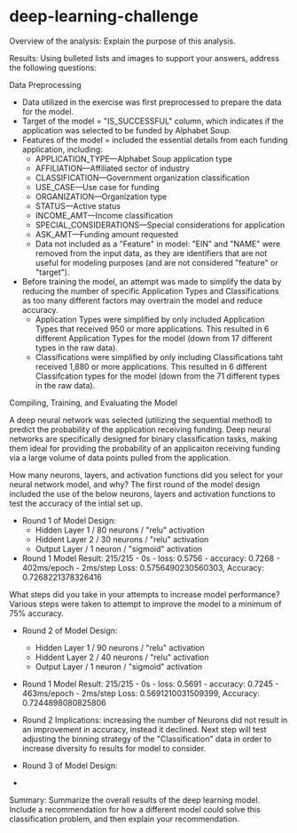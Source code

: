 # deep-learning-challenge

Overview of the analysis: Explain the purpose of this analysis.

Results: Using bulleted lists and images to support your answers, address the following questions:

Data Preprocessing

- Data utilized in the exercise was first preprocessed to prepare the data for the model. 
- Target of the model = "IS_SUCCESSFUL" column, which indicates if the application was selected to be funded by Alphabet Soup. 
- Features of the model = included the essential details from each funding application, including: 
  - APPLICATION_TYPE—Alphabet Soup application type
  - AFFILIATION—Affiliated sector of industry
  - CLASSIFICATION—Government organization classification
  - USE_CASE—Use case for funding
  - ORGANIZATION—Organization type
  - STATUS—Active status
  - INCOME_AMT—Income classification
  - SPECIAL_CONSIDERATIONS—Special considerations for application
  - ASK_AMT—Funding amount requested
  - Data not included as a "Feature" in model:  "EIN" and "NAME" were removed from the input data, as they are identifiers that are not useful for modeling purposes (and are not considered "feature" or "target").
- Before training the model, an attempt was made to simplify the data by reducing the number of specific Application Types and Classifications as too many different factors may overtrain the model and reduce accuracy.
  - Application Types were simplified by only included Application Types that received 950 or more applications. This resulted in 6 different Application Types for the model (down from 17 different types in the raw data). 
  - Classifications were simplified by only including Classifications taht received 1,880 or more applications. This resulted in 6 different Classifcation types for the model (down from the 71 different types in the raw data).

Compiling, Training, and Evaluating the Model

A deep neural network was selected (utilizing the sequential method) to predict the probability of the application receiving funding. Deep neural networks are specifically designed for binary classification tasks, making them ideal for providing the probability of an applicaiton receiving funding via a large volume of data points pulled from the application.

How many neurons, layers, and activation functions did you select for your neural network model, and why?
The first round of the model design included the use of the below neurons, layers and activation functions to test the accuracy of the intial set up. 
- Round 1 of Model Design:
  - Hidden Layer 1 / 80 neurons / "relu" activation
  - Hiddent Layer 2 / 30 neurons / "relu" activation
  - Output Layer / 1 neuron / "sigmoid" activation
- Round 1 Model Result:  215/215 - 0s - loss: 0.5756 - accuracy: 0.7268 - 402ms/epoch - 2ms/step
Loss: 0.5756490230560303, Accuracy: 0.7268221378326416

What steps did you take in your attempts to increase model performance?
Various steps were taken to attempt to improve the model to a minimum of 75% accuracy. 

- Round 2 of Model Design:
    - Hidden Layer 1 / 90 neurons / "relu" activation
  - Hiddent Layer 2 / 40 neurons / "relu" activation
  - Output Layer / 1 neuron / "sigmoid" activation
- Round 1 Model Result:  215/215 - 0s - loss: 0.5691 - accuracy: 0.7245 - 463ms/epoch - 2ms/step
Loss: 0.5691210031509399, Accuracy: 0.7244898080825806
- Round 2 Implications: increasing the number of Neurons did not result in an improvement in accuracy, instead it declined. Next step will test adjusting the binning strategy of the "Classification" data in order to increase diversity fo results for model to consider.

- Round 3 of Model Design:
- 


Summary: Summarize the overall results of the deep learning model. Include a recommendation for how a different model could solve this classification problem, and then explain your recommendation.
